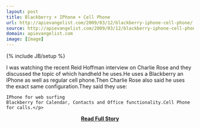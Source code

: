 ```yaml
---
layout: post
title: Blackberry + IPhone + Cell Phone
url: http://apievangelist.com/2009/03/12/blackberry-iphone-cell-phone/
source: http://apievangelist.com/2009/03/12/blackberry-iphone-cell-phone/
domain: apievangelist.com
image: [Image]
---
```

{% include JB/setup %}<p>I was watching the recent Reid Hoffman interview on Charlie Rose and they discussed the topic of which handheld he uses.He uses a Blackberry an IPhone as well as regular cell phone.Then Charlie Rose also said he uses the exact same configuration.They said they use:

	IPhone for web surfing
	Blackberry for Calendar, Contacts and Office functionality.Cell Phone for calls.</p>
<center><p><a href="http://apievangelist.com/2009/03/12/blackberry-iphone-cell-phone/" style='padding:25px; font-sze:18px; font-weight: bold;'>Read Full Story</a></p></center>
